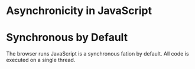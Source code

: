 # Asynchronicity in JavaScript

# Synchronous by Default
The browser runs JavaScript is a synchronous fation by default. All code is executed on a single thread.
<!--stackedit_data:
eyJoaXN0b3J5IjpbLTExNzA0MDExNzZdfQ==
-->
